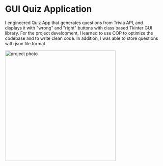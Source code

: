 # GUI Quiz Application

I engineered Quiz App that generates questions from Trivia API, and displays it with "wrong" and "right" buttons with class based Tkinter GUI library. For the project development, I learned to use OOP to optimize the codebase and to write clean code. In addition, I was able to store questions with json file format.


<img width="360" alt="project photo" src="https://user-images.githubusercontent.com/97376044/219608456-fed118cf-c83b-45d5-984b-c23dba280e48.png">

